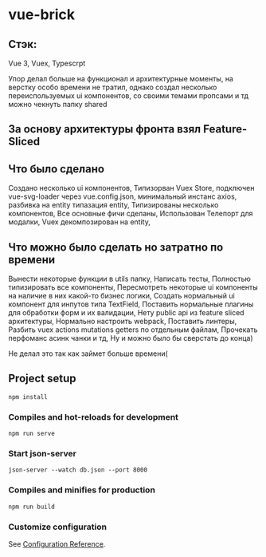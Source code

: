 # vue-brick

##  Стэк:
Vue 3, Vuex, Typescrpt


Упор делал больше на функционал и архитектурные моменты, на верстку особо времени не тратил, однако создал несколько переиспользуемых ui компонентов,
со своими темами пропсами и тд можно чекнуть папку shared

## За основу архитектуры фронта взял Feature-Sliced

## Что было сделано

Создано несколько ui компонентов,
Типизорван Vuex Store,
подключен vue-svg-loader через vue.config.json,
минимальный инстанс axios,
разбивка на entity типазация entity,
Типизированы несколько компонентов,
Все основные фичи сделаны,
Использован Телепорт для модалки,
Vuex декомпозирован на entity,

## Что можно было сделать но затратно по времени
Вынести некоторые функции в utils папку,
Написать тесты,
Полностью типизировать все компоненты,
Пересмотреть некоторые ui компоненты на наличие в них какой-то бизнес логики,
Создать нормальный ui компонент для инпутов типа TextField,
Поставить нормальные плагины для обработки форм и их валидации,
Нету public api из feature sliced архитектуры,
Нормально настроить webpack,
Поставить линтеры,
Разбить vuex actions mutations getters по отдельным файлам,
Прочекать перфоманс асинк чанки и тд,
Ну и можно было бы сверстать до конца)

Не делал это так как займет больше времени(

## Project setup
```
npm install
```

### Compiles and hot-reloads for development
```
npm run serve
```

### Start json-server
```
json-server --watch db.json --port 8000
```

### Compiles and minifies for production
```
npm run build
```

### Customize configuration
See [Configuration Reference](https://cli.vuejs.org/config/).
